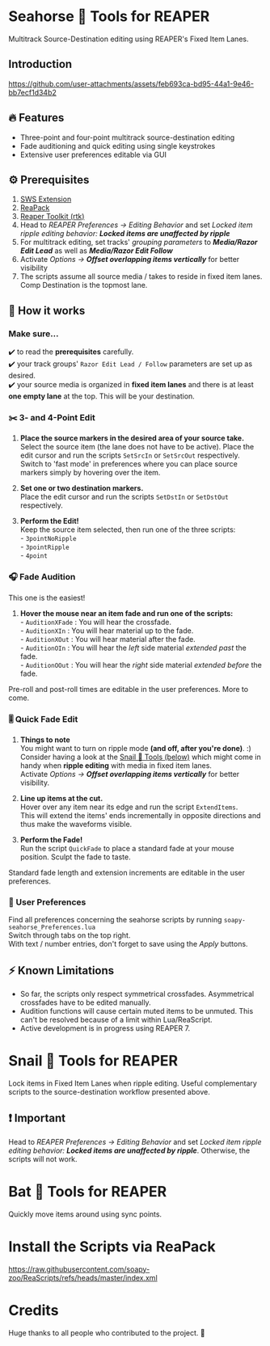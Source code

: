 # Seahorse 🌊 Tools for REAPER
Multitrack Source-Destination editing using REAPER's Fixed Item Lanes.

## Introduction
https://github.com/user-attachments/assets/feb693ca-bd95-44a1-9e46-bb7ecf1d34b2

## 🔥 Features

- Three-point and four-point multitrack source-destination editing
- Fade auditioning and quick editing using single keystrokes
- Extensive user preferences editable via GUI

## ⚙️ Prerequisites
1. [SWS Extension](https://www.sws-extension.org/)
2. [ReaPack](https://reapack.com/)
3. [Reaper Toolkit (rtk)](https://reapertoolkit.dev/#1_reapack)
4. Head to _REAPER Preferences -> Editing Behavior_ and set  _Locked item ripple editing behavior: **Locked items are unaffected by ripple**_
5. For multitrack editing, set tracks' _grouping parameters_ to _**Media/Razor Edit Lead**_ as well as _**Media/Razor Edit Follow**_
6. Activate _Options -> **Offset overlapping items vertically**_ for better visibility
7. The scripts assume all source media / takes to reside in fixed item lanes. Comp Destination is the topmost lane.

## 🌟 How it works
### Make sure...
✔️ to read the **prerequisites** carefully.
<br> ✔️ your track groups' ```Razor Edit Lead / Follow``` parameters are set up as desired.
<br> ✔️ your source media is organized in **fixed item lanes** and there is at least **one empty lane** at the top. This will be your destination.

### ✂️ 3- and 4-Point Edit

1. **Place the source markers in the desired area of your source take.** 
<br> Select the source item (the lane does not have to be active). Place the edit cursor and run the scripts ```SetSrcIn``` or ```SetSrcOut``` respectively.
<br> Switch to 'fast mode' in preferences where you can place source markers simply by hovering over the item.

2. **Set one or two destination markers.** 
<br> Place the edit cursor and run the scripts ```SetDstIn``` or ```SetDstOut``` respectively.

3. **Perform the Edit!** 
<br> Keep the source item selected, then run one of the three scripts:
<br> - ```3pointNoRipple```
<br> - ```3pointRipple```
<br> - ```4point```

### 🎧 Fade Audition

This one is the easiest!

1. **Hover the mouse near an item fade and run one of the scripts:**
<br> - ```AuditionXFade``` : You will hear the crossfade.
<br> - ```AuditionXIn``` : You will hear material up to the fade.
<br> - ```AuditionXOut``` : You will hear material after the fade.
<br> - ```AuditionOIn``` : You will hear the _left_ side material _extended past_ the fade.
<br> - ```AuditionOOut``` : You will hear the _right_ side material _extended before_ the fade.

Pre-roll and post-roll times are editable in the user preferences. More to come.

### 🎚️ Quick Fade Edit

1. **Things to note**
<br> You might want to turn on ripple mode **(and off, after you're done)**. :) Consider having a look at the [Snail 🐌 Tools (below)](#snail--tools-for-reaper) which might come in handy when **ripple editing** with media in fixed item lanes.
<br> Activate _Options -> **Offset overlapping items vertically**_ for better visibility. 

2. **Line up items at the cut.**
<br> Hover over any item near its edge and run the script ```ExtendItems```.
<br> This will extend the items' ends incrementally in opposite directions and thus make the waveforms visible.

3. **Perform the Fade!**
<br> Run the script ```QuickFade``` to place a standard fade at your mouse position. Sculpt the fade to taste.

Standard fade length and extension increments are editable in the user preferences.

### 💅 User Preferences

Find all preferences concerning the seahorse scripts by running ```soapy-seahorse_Preferences.lua```
<br> Switch through tabs on the top right.
<br> With text / number entries, don't forget to save using the _Apply_ buttons.

## ⚡ Known Limitations
- So far, the scripts only respect symmetrical crossfades. Asymmetrical crossfades have to be edited manually.
- Audition functions will cause certain muted items to be unmuted. This can't be resolved because of a limit within Lua/ReaScript.
- Active development is in progress using REAPER 7.

# Snail 🐌 Tools for REAPER
Lock items in Fixed Item Lanes when ripple editing. Useful complementary scripts to the source-destination workflow presented above.

## ❗ Important
Head to _REAPER Preferences -> Editing Behavior_ and set  _Locked item ripple editing behavior: **Locked items are unaffected by ripple**_.
Otherwise, the scripts will not work.

# Bat 🦇 Tools for REAPER
Quickly move items around using sync points.

# Install the Scripts via ReaPack
https://raw.githubusercontent.com/soapy-zoo/ReaScripts/refs/heads/master/index.xml

# Credits
Huge thanks to all people who contributed to the project. 🌈
